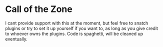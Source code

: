 # Call of the Zone

I cant provide support with this at the moment, but feel free to snatch plugins or try to set it up yourself if you want to, as long as you give credit to whoever owns the plugins. Code is spaghetti, will be cleaned up eventually.
